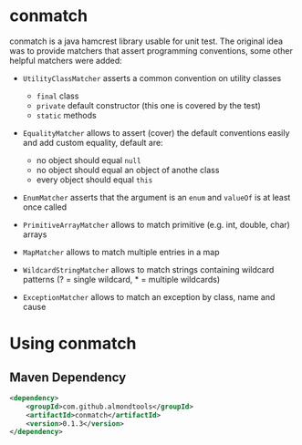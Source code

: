 conmatch
========

conmatch is a java hamcrest library usable for unit test. The original idea was to provide matchers that assert programming conventions, some other helpful matchers were added:

* `UtilityClassMatcher` asserts a common convention on utility classes
  * `final` class
  * `private` default constructor (this one is covered by the test)
  * `static` methods
* `EqualityMatcher` allows to assert (cover) the default conventions easily and add custom equality, default are:
  * no object should equal `null`
  * no object should equal an object of anothe class
  * every object should equal `this`
* `EnumMatcher` asserts that the argument is an `enum` and `valueOf` is at least once called 

* `PrimitiveArrayMatcher` allows to match primitive (e.g. int, double, char) arrays
* `MapMatcher` allows to match multiple entries in a map

* `WildcardStringMatcher` allows to match strings containing wildcard patterns (? = single wildcard, * = multiple wildcards)

* `ExceptionMatcher` allows to match an exception by class, name and cause 


Using conmatch
==============

Maven Dependency
----------------

```xml
<dependency>
	<groupId>com.github.almondtools</groupId>
	<artifactId>conmatch</artifactId>
	<version>0.1.3</version>
</dependency>
```